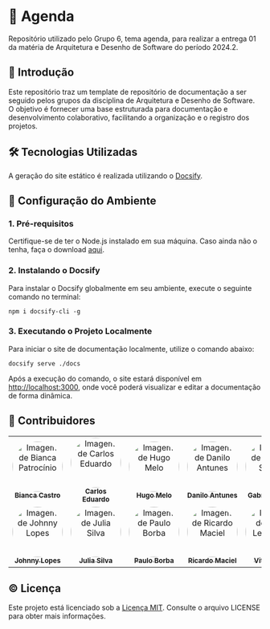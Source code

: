 # 📘 Agenda

Repositório utilizado pelo Grupo 6, tema agenda, para realizar a entrega 01 da matéria de Arquitetura e Desenho de Software do período 2024.2.

## 📍 Introdução

Este repositório traz um template de repositório de documentação a ser seguido pelos grupos da disciplina de Arquitetura e Desenho de Software. O objetivo é fornecer uma base estruturada para documentação e desenvolvimento colaborativo, facilitando a organização e o registro dos projetos.

## 🛠️ Tecnologias Utilizadas

A geração do site estático é realizada utilizando o [Docsify](https://docsify.js.org/).

## 🚀 Configuração do Ambiente

### 1. Pré-requisitos

Certifique-se de ter o Node.js instalado em sua máquina. Caso ainda não o tenha, faça o download [aqui](https://nodejs.org/).

### 2. Instalando o Docsify

Para instalar o Docsify globalmente em seu ambiente, execute o seguinte comando no terminal:

```shell
npm i docsify-cli -g
```

### 3. Executando o Projeto Localmente

Para iniciar o site de documentação localmente, utilize o comando abaixo:

```shell
docsify serve ./docs
```

Após a execução do comando, o site estará disponível em [http://localhost:3000](http://localhost:3000), onde você poderá visualizar e editar a documentação de forma dinâmica.

## 👥 Contribuidores

<center>
  <table style="width: 100%;">
  <tr>
    <td align="center"><a href="https://github.com/BiancaPatrocinio7"><img style="border-radius: 50%;" src="https://github.com/BiancaPatrocinio7.png" width="100px;" alt="Imagem de Bianca Patrocínio"/><br /><sub><b>Bianca Castro</b></sub></a></td>
    <td align="center"><a href="https://github.com/CADU110"><img style="border-radius: 50%;" src="https://github.com/CADU110.png" width="100px;" alt="Imagem de Carlos Eduardo"/><br /><sub><b>Carlos Eduardo</b></sub></a></td>
    <td align="center"><a href="https://github.com/melohugo"><img style="border-radius: 50%;" src="https://github.com/melohugo.png" width="100px;" alt="Imagem de Hugo Melo"/><br /><sub><b>Hugo Melo</b></sub></a></td>
    <td align="center"><a href="https://github.com/Danilo-Carvalho-Antunes"><img style="border-radius: 50%;" src="https://github.com/Danilo-Carvalho-Antunes.png" width="100px;" alt="Imagem de Danilo Antunes"/><br /><sub><b>Danilo Antunes</b></sub></a></td>
    <td align="center"><a href="https://github.com/GabrielMS00"><img style="border-radius: 50%;" src="https://github.com/GabrielMS00.png" width="100px;" alt="Imagem de Gabriel Souza"/><br /><sub><b>Gabriel Souza</b></sub></a></td>
    <td align="center"><a href="https://github.com/thegm445"><img style="border-radius: 50%;" src="https://github.com/thegm445.png" width="100px;" alt="Imagem de Gabriel Santos"/><br /><sub><b>Gabriel Santos</b></sub></a></td>
    <td align="center"><a href="https://github.com/JoaoBarreto03"><img style="border-radius: 50%;" src="https://github.com/JoaoBarreto03.png" width="100px;" alt="Imagem de João Barreto"/><br /><sub><b>João Barreto</b></sub></a></td>
  </tr>
    <td align="center"><a href="https://github.com/Johnnylopess"><img style="border-radius: 50%;" src="https://github.com/Johnnylopess.png" width="100px;" alt="Imagem de Johnny Lopes"/><br /><sub><b>Johnny Lopes</b></sub></a></td>
    <td align="center"><a href="https://github.com/juhvitoria4"><img style="border-radius: 50%;" src="https://github.com/juhvitoria4.png" width="100px;" alt="Imagem de Julia Silva"/><br /><sub><b>Julia Silva</b></sub></a></td>
    <td align="center"><a href="https://github.com/paulohborba"><img style="border-radius: 50%;" src="https://github.com/paulohborba.png" width="100px;" alt="Imagem de Paulo Borba"/><br /><sub><b>Paulo Borba</b></sub></a></td>
    <td align="center"><a href="https://github.com/avmricardo"><img style="border-radius: 50%;" src="https://github.com/avmricardo.png" width="100px;" alt="Imagem de Ricardo Maciel"/><br /><sub><b>Ricardo Maciel</b></sub></a></td>
    <td align="center"><a href="https://github.com/vitorfleonardo"><img style="border-radius: 50%;" src="https://github.com/vitorfleonardo.png" width="100px;" alt="Imagem de Vitor Leonardo"/><br /><sub><b>Vitor Feijó</b></sub></a></td>
    <td align="center"><a href="https://github.com/yagompassos"><img style="border-radius: 50%;" src="https://github.com/yagompassos.png" width="100px;" alt="Imagem de Yago Passos"/><br /><sub><b>Yago Passos</b></sub></a></td>
  </tr>
</table>
</center>

## ©️ Licença

Este projeto está licenciado sob a [Licença MIT](LICENSE.md). Consulte o arquivo LICENSE para obter mais informações.
